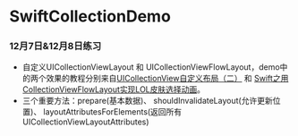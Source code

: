 # SwiftCollectionDemo
### 12月7日&12月8日练习
* 自定义UICollectionViewLayout 和 UICollectionViewFlowLayout，demo中的两个效果的教程分别来自[UICollectionView自定义布局（二）](http://www.jianshu.com/p/2c0ffa1d5b28) 和 [Swift之用CollectionViewFlowLayout实现LOL皮肤选择动画](http://www.jianshu.com/p/f8f890b13d32)。
* 三个重要方法：prepare(基本数据)、 shouldInvalidateLayout(允许更新位置)、 layoutAttributesForElements(返回所有UICollectionViewLayoutAttributes)
